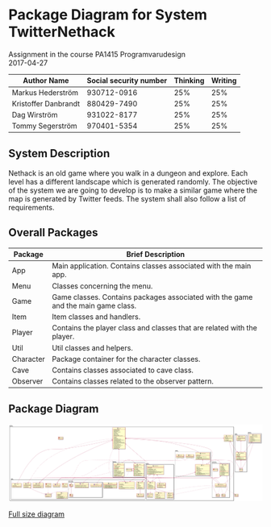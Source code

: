 # Package Diagram for System TwitterNethack

Assignment in the course PA1415 Programvarudesign  
2017-04-27  

| Author Name	          | Social security number	| Thinking	 | Writing	|
|-----------------------|-------------------------|------------|----------|
|Markus Hederström      | 930712-0916 		        |   25% 	   |	     25%|
|Kristoffer Danbrandt   | 880429-7490      		    |   25% 	   |		   25%|
|Dag Wirström           | 931022-8177      		    |   25% 	   |		   25%|
|Tommy Segerström       | 970401-5354      		    |   25% 	   |		   25%|

## System Description
Nethack is an old game where you walk in a dungeon and explore. Each level has a different landscape which is generated randomly. The objective of the system we are going to develop is to make a similar game where the map is generated by Twitter feeds. The system shall also follow a list of requirements.  

## Overall Packages

| Package | Brief Description	                                                                |
| --------|---------------------------------------------------------------------------------- |
|App      | Main application. Contains classes associated with the main app. 		              |
|Menu     | Classes concerning the menu.      		                                            |
|Game     | Game classes. Contains packages associated with the game and the main game class. |
|Item     | Item classes and handlers.      		                                              |
|Player   | Contains the player class and classes that are related with the player.           |
|Util     | Util classes and helpers.                                                         |
|Character| Package container for the character classes.                                      |
|Cave     | Contains classes associated to cave class.                                        |
|Observer | Contains classes related to the observer pattern.                                 |


## Package Diagram

![Package Diagram](img/package_diagram.png "Package Diagram")

[Full size diagram](https://raw.githubusercontent.com/donami/OOD-1415-markus-hederstrom/master/Assignments/img/package_diagram.png)
